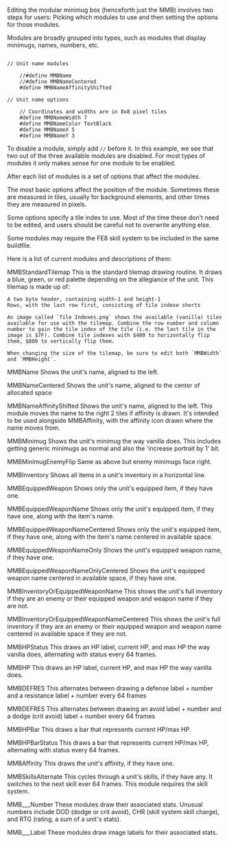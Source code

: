 
Editing the modular minimug box (henceforth just the MMB) involves two steps for users: Picking which modules to use and then setting the options for those modules. 

Modules are broadly grouped into types, such as modules that display minimugs, names, numbers, etc.

```

// Unit name modules

	//#define MMBName
	//#define MMBNameCentered
	#define MMBNameAffinityShifted

// Unit name options

	// Coordinates and widths are in 8x8 pixel tiles
	#define MMBNameWidth 7
	#define MMBNameColor TextBlack
	#define MMBNameX 5
	#define MMBNameY 3

```

To disable a module, simply add `//` before it. In this example, we see that two out of the three available modules are disabled. For most types of modules it only makes sense for one module to be enabled.


After each list of modules is a set of options that affect the modules.

The most basic options affect the position of the module. Sometimes these are measured in tiles, usually for background elements, and other times they are measured in pixels. 

Some options specify a tile index to use. Most of the time these don't need to be edited, and users should be careful not to overwrite anything else.

Some modules may require the FE8 skill system to be included in the same buildfile.

Here is a list of current modules and descriptions of them:

MMBStandardTilemap
	This is the standard tilemap drawing routine. It draws a blue, green, or red palette depending on the allegiance of the unit. This tilemap is made up of:

	A two byte header, containing width-1 and height-1
	Rows, with the last row first, consisting of tile indexe shorts

	An image called `Tile Indexes.png` shows the available (vanilla) tiles available for use with the tilemap. Combine the row number and column number to gain the tile index of the tile (i.e. the last tile in the image is $7F). Combine tile indexes with $400 to horizontally flip them, $800 to vertically flip them.

	When changing the size of the tilemap, be sure to edit both `MMBWidth` and `MMBHeight`.

MMBName
	Shows the unit's name, aligned to the left.

MMBNameCentered
	Shows the unit's name, aligned to the center of allocated space

MMBNameAffinityShifted
	Shows the unit's name, aligned to the left. This module moves the name to the right 2 tiles if affinity is drawn. It's intended to be used alongside MMBAffinity, with the affinity icon drawn where the name moves from.

MMBMinimug
	Shows the unit's minimug the way vanilla does. This includes getting generic minimugs as normal and also the 'increase portrait by 1' bit.

MMBMinimugEnemyFlip
	Same as above but enemy minimugs face right.

MMBInventory
	Shows all items in a unit's inventory in a horizontal line.

MMBEquippedWeapon
	Shows only the unit's equipped item, if they have one.

MMBEquippedWeaponName
	Shows only the unit's equipped item, if they have one, along with the item's name.

MMBEquippedWeaponNameCentered
	Shows only the unit's equipped item, if they have one, along with the item's name centered in available space.

MMBEquippedWeaponNameOnly
	Shows the unit's equipped weapon name, if they have one.

MMBEquippedWeaponNameOnlyCentered
	Shows the unit's equipped weapon name centered in available space, if they have one.

MMBInventoryOrEquippedWeaponName
	This shows the unit's full inventory if they are an enemy or their equipped weapon and weapon name if they are not.

MMBInventoryOrEquippedWeaponNameCentered
	This shows the unit's full inventory if they are an enemy or their equipped weapon and weapon name centered in available space if they are not.

MMBHPStatus
	This draws an HP label, current HP, and max HP the way vanilla does, alternating with status every 64 frames.

MMBHP
	This draws an HP label, current HP, and max HP the way vanilla does.

MMBDEFRES
	This alternates between drawing a defense label + number and a resistance label + number every 64 frames

MMBDEFRES
	This alternates between drawing an avoid label + number and a dodge (crit avoid) label + number every 64 frames

MMBHPBar
	This draws a bar that represents current HP/max HP.

MMBHPBarStatus
	This draws a bar that represents current HP/max HP, alternating with status every 64 frames.

MMBAffinity
	This draws the unit's affinity, if they have one.

MMBSkillsAlternate
	This cycles through a unit's skills, if they have any. It switches to the next skill ever 64 frames. This module requires the skill system.

MMB___Number
	These modules draw their associated stats. Unusual numbers include DOD (dodge or crit avoid), CHR (skill system skill charge), and RTG (rating, a sum of a unit's stats).

MMB___Label
	These modules draw image labels for their associated stats. 





